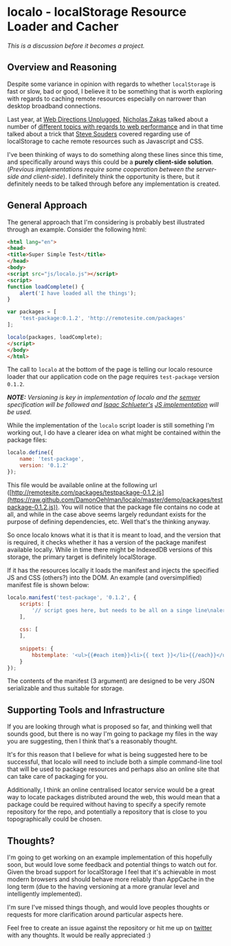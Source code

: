 # localo - localStorage Resource Loader and Cacher

_This is a discussion before it becomes a project._

## Overview and Reasoning

Despite some variance in opinion with regards to whether `localStorage` is fast or slow, bad or good, I believe it to be something that is worth exploring with regards to caching remote resources especially on narrower than desktop broadband connections.

Last year, at [Web Directions Unplugged](http://unplugged11.webdirections.org/program/), [Nicholas Zakas](http://twitter.com/slicknet) talked about a number of [different topics with regards to web performance](http://www.webdirections.org/resources/nicholas-zakas-mobile-web-speed-bumps/) and in that time talked about a trick that [Steve Souders](http://twitter.com/souders) covered regarding use of localStorage to cache remote resources such as Javascript and CSS.  

I've been thinking of ways to do something along these lines since this time, and specifically around ways this could be a __purely client-side solution__. (_Previous implementations require some cooperation between the server-side and client-side_). I definitely think the opportunity is there, but it definitely needs to be talked through before any implementation is created.

## General Approach

The general approach that I'm considering is probably best illustrated through an example.  Consider the following html:

```html
<html lang="en">
<head>
<title>Super Simple Test</title>
</head>
<body>
<script src="js/localo.js"></script>
<script>
function loadComplete() {
    alert('I have loaded all the things');
}

var packages = [
    'test-package:0.1.2', 'http://remotesite.com/packages'
];

localo(packages, loadComplete);
</script>
</body>
</html>
```

The call to `localo` at the bottom of the page is telling our localo resource loader that our application code on the page requires `test-package` version `0.1.2`.  

___NOTE:___ _Versioning is key in implementation of localo and the  [semver](http://semver.org/) specification will be followed and [Isaac  Schlueter's](http://twitter.com/izs) [JS implementation](http://github.com/isaacs/node-semver) will be used._

While the implementation of the `localo` script loader is still something I'm working out, I do have a clearer idea on what might be contained within the package files:

```js
localo.define({
    name: 'test-package',
    version: '0.1.2'
});
```

This file would be available online at the following url ([http://remotesite.com/packages/testpackage-0.1.2.js](https://raw.github.com/DamonOehlman/localo/master/demo/packages/testpackage-0.1.2.js)). You will notice that the package file contains no code at all, and while in the case above seems largely redundant exists for the purpose of defining dependencies, etc.  Well that's the thinking anyway.

So once localo knows what it is that it is meant to load, and the version that is required, it checks whether it has a version of the package manifest available locally.  While in time there might be IndexedDB versions of this storage, the primary target is definitely localStorage.

If it has the resources locally it loads the manifest and injects the specified JS and CSS (others?) into the DOM.  An example (and oversimplified) manifest file is shown below:

```js
localo.manifest('test-package', '0.1.2', {
    scripts: [
        '// script goes here, but needs to be all on a singe line\nalert(\'hello\');'
    ],
    
    css: [
    ],
    
    snippets: {
        hbstemplate: '<ul>{{#each item}}<li>{{ text }}</li>{{/each}}</ul>'
    }
});
```

The contents of the manifest (3 argument) are designed to be very JSON serializable and thus suitable for storage.

## Supporting Tools and Infrastructure

If you are looking through what is proposed so far, and thinking well that sounds good, but there is no way I'm going to package my files in the way you are suggesting, then I think that's a reasonably thought.

It's for this reason that I believe for what is being suggested here to be successful, that localo will need to include both a simple command-line tool that will be used to package resources and perhaps also an online site that can take care of packaging for you.

Additionally, I think an online centralised locator service would be a great way to locate packages distributed around the web, this would mean that a package could be required without having to specify a specify remote repository for the repo, and potentially a repository that is close to you topographically could be chosen.

## Thoughts?

I'm going to get working on an example implementation of this hopefully soon, but would love some feedback and potential things to watch out for.  Given the broad support for localStorage I feel that it's achievable in most modern browsers and should behave more reliably than AppCache in the long term (due to the having versioning at a more granular level and intelligently implemented).

I'm sure I've missed things though, and would love peoples thoughts or requests for more clarification around particular aspects here.

Feel free to create an issue against the repository or hit me up on [twitter](http://twitter.com/DamonOehlman) with any thoughts. It would be really appreciated :)


